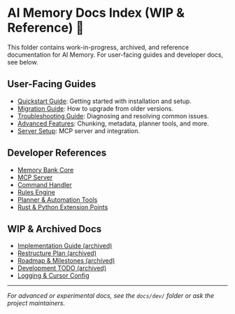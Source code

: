 # AI Memory Docs Index (WIP & Reference) 🐹

This folder contains work-in-progress, archived, and reference documentation for AI Memory. For user-facing guides and developer docs, see below.

## User-Facing Guides
- [Quickstart Guide](../guides/quickstart.md): Getting started with installation and setup.
- [Migration Guide](../guides/migration.md): How to upgrade from older versions.
- [Troubleshooting Guide](../guides/troubleshooting.md): Diagnosing and resolving common issues.
- [Advanced Features](../guides/advanced-features.md): Chunking, metadata, planner tools, and more.
- [Server Setup](../guides/server.md): MCP server and integration.

## Developer References
- [Memory Bank Core](../dev/memory-bank-core.md)
- [MCP Server](../dev/mcp-server.md)
- [Command Handler](../dev/command-handler.md)
- [Rules Engine](../dev/rules-engine.md)
- [Planner & Automation Tools](../dev/planner-tools.md)
- [Rust & Python Extension Points](../dev/extension-points-rust-python.md)

## WIP & Archived Docs
- [Implementation Guide (archived)](implementation.md)
- [Restructure Plan (archived)](restructure_plan.md)
- [Roadmap & Milestones (archived)](roadmap.md)
- [Development TODO (archived)](todo.md)
- [Logging & Cursor Config](logging.md)

---
*For advanced or experimental docs, see the `docs/dev/` folder or ask the project maintainers.*

